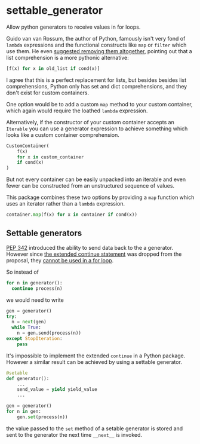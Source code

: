 # settable_generator
Allow python generators to receive values in for loops.

Guido van van Rossum, the author of Python, famously isn't very fond of `lambda` expressions and the functional constructs like `map` or `filter` which use them. He even [suggested removing them altogether](https://www.artima.com/weblogs/viewpost.jsp?thread=98196), pointing out that a list comprehension is a more pythonic alternative: 
```python
[f(x) for x in old_list if cond(x)]
```

I agree that this is a perfect replacement for lists, but besides besides list comprehensions, Python only has set and dict comprehensions, and they don't exist for custom containers.

One option would be to add a custom `map` method to your custom container, which again would require the loathed `lambda` expression.

Alternatively, if the constructor of your custom container accepts an `Iterable` you can use a generator expression to achieve something which looks like a custom container comprehension.

```python
CustomContainer(
    f(x) 
    for x in custom_container 
    if cond(x)
)
``` 

But not every container can be easily unpacked into an iterable and even fewer can be constructed from an unstructured sequence of values.

This package combines these two options by providing a `map` function which uses an iterator rather than a `lambda` expression.

```python
container.map(f(x) for x in container if cond(x))
``` 

## Settable generators

[PEP 342](https://www.python.org/dev/peps/pep-0342/) introduced the ability to send data back to the a generator. However since [the extended continue statement](https://www.python.org/dev/peps/pep-0342/#the-extended-continue-statement) was dropped from the proposal, they [cannot be used in a for loop](https://stackoverflow.com/questions/36835782/using-generator-send-within-a-for-loop).

So instead of
```python
for n in generator():
  continue process(n)
```

we would need to write

```python
gen = generator()
try:
  n = next(gen)
  while True:
    n = gen.send(process(n))
except StopIteration:
    pass
```

It's impossible to implement the extended `continue` in a Python package. However a similar result can be achieved by using a settable generator.

```python
@setable
def generator():
    ...
    send_value = yield yield_value
    ...

gen = generator()
for n in gen:
    gen.set(process(n))
```

the value passed to the `set` method of a setable generator is stored and sent to the generator the next time `__next__` is invoked.

